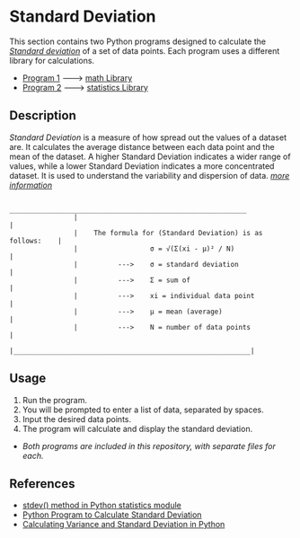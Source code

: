 # Standard Deviation

   This section contains two Python programs designed to calculate the [*Standard deviation*](https://en.wikipedia.org/wiki/Standard_deviation)
   of a set of data points. Each program uses a different library for calculations.

   * [Program 1](standardDeviation%20(math_Library).py)  --->   [math Library](https://docs.python.org/3/library/math.html)
   * [Program 2](standardDeviation%20(statistics_library).py)  --->   [statistics Library](https://realpython.com/python-statistics/)

## Description

   *Standard Deviation* is a measure of how spread out the values of a dataset are.
   It calculates the average distance between each data point and the mean of the dataset. 
   A higher Standard Deviation indicates a wider range of values, while a lower Standard Deviation 
   indicates a more concentrated dataset. It is used to understand the variability and dispersion of data.
   [*more information*](https://www.scribbr.com/statistics/standard-deviation/#:~:text=The%20standard%20deviation%20is%20the,clustered%20close%20to%20the%20mean.)
   

                    ___________________________________________________________
                    |                                                           |
                    |    The formula for (Standard Deviation) is as follows:    |           
                    |                  σ = √(Σ(xi - μ)² / N)                    |     
                    |          --->    σ = standard deviation                   |     
                    |          --->    Σ = sum of                               |    
                    |          --->    xi = individual data point               |     
                    |          --->    μ = mean (average)                       |    
                    |          --->    N = number of data points                |     
                    |___________________________________________________________|


## Usage

   1. Run the program.
   2. You will be prompted to enter a list of data, separated by spaces.
   3. Input the desired data points.
   4. The program will calculate and display the standard deviation.

  * *Both programs are included in this repository, with separate files for each.*

## References

   * [stdev() method in Python statistics module](https://www.geeksforgeeks.org/python-statistics-stdev/)
   * [Python Program to Calculate Standard Deviation](https://www.tutorialspoint.com/python-program-to-calculate-standard-deviation)
   * [Calculating Variance and Standard Deviation in Python](https://stackabuse.com/calculating-variance-and-standard-deviation-in-python/)